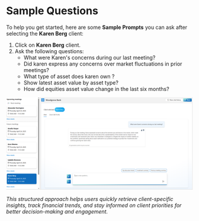 # Sample Questions

To help you get started, here are some **Sample Prompts** you can ask after selecting the **Karen Berg** client:

1. Click on **Karen Berg** client.
2. Ask the following questions:
   - What were Karen's concerns during our last meeting?
   - Did karen express any concerns over market fluctuations in prior meetings?
   - What type of asset does karen own ?
   - Show latest asset value by asset type?
   - How did equities asset value change in the last six months?

  
![GenerateDraft](images/CA-GPQuestion.png)


_This structured approach helps users quickly retrieve client-specific insights, track financial trends, and stay informed on client priorities for better decision-making and engagement._
